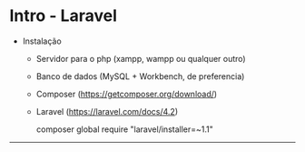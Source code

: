 # Intro - Laravel

+ Instalação
	- Servidor para o php (xampp, wampp ou qualquer outro)
	- Banco de dados (MySQL + Workbench, de preferencia)
	- Composer (https://getcomposer.org/download/)
	- Laravel (https://laravel.com/docs/4.2)

		composer global require "laravel/installer=~1.1"
		
---